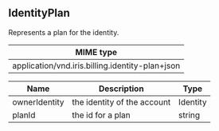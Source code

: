 ## IdentityPlan

Represents a plan for the identity.

| MIME type                                 |
|-------------------------------------------|
| application/vnd.iris.billing.identity-plan+json |

| Name                     | Description                                    | Type              |
|--------------------------|------------------------------------------------|-------------------|
| ownerIdentity            | the identity of the account                    | Identity          |
| planId                   | the id for a plan                              | string            |